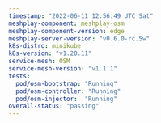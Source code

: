 ```yaml
---
timestamp: "2022-06-11 12:56:49 UTC Sat"
meshplay-component: meshplay-osm
meshplay-component-version: edge
meshplay-server-version: "v0.6.0-rc.5w"
k8s-distro: minikube
k8s-version: "v1.20.11"
service-mesh: OSM
service-mesh-version: "v1.1.1"
tests:
  pod/osm-bootstrap: "Running"
  pod/osm-controller: "Running"
  pod/osm-injector:  "Running"
overall-status: "passing"
---
```


